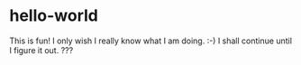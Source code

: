 # hello-world
This is fun!
I only wish I really know what I am doing. :-)
I shall continue until I figure it out. 
???
